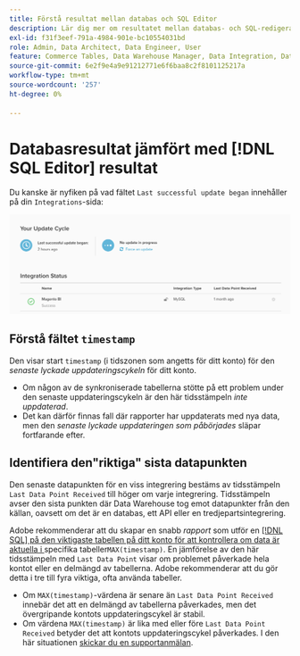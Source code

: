 ```yaml
---
title: Förstå resultat mellan databas och SQL Editor
description: Lär dig mer om resultatet mellan databas- och SQL-redigerare.
exl-id: f31f3eef-791a-4984-901e-bc10554031bd
role: Admin, Data Architect, Data Engineer, User
feature: Commerce Tables, Data Warehouse Manager, Data Integration, Data Import/Export
source-git-commit: 6e2f9e4a9e91212771e6f6baa8c2f8101125217a
workflow-type: tm+mt
source-wordcount: '257'
ht-degree: 0%

---
```


# Databasresultat jämfört med [!DNL SQL Editor] resultat

Du kanske är nyfiken på vad fältet `Last successful update began` innehåller på din `Integrations`-sida:

![Last_success_update.png](../../../assets/Last_successful_update.png)

## Förstå fältet `timestamp`

Den visar start `timestamp` (i tidszonen som angetts för ditt konto) för den _senaste lyckade uppdateringscykeln_ för ditt konto.

- Om någon av de synkroniserade tabellerna stötte på ett problem under den senaste uppdateringscykeln är den här tidsstämpeln *inte uppdaterad*.
- Det kan därför finnas fall där rapporter har uppdaterats med nya data, men den *senaste lyckade uppdateringen som påbörjades* släpar fortfarande efter.

## Identifiera den&quot;riktiga&quot; sista datapunkten

Den senaste datapunkten för en viss integrering bestäms av tidsstämpeln `Last Data Point Received` till höger om varje integrering. Tidsstämpeln avser den sista punkten där Data Warehouse tog emot datapunkter från den källan, oavsett om det är en databas, ett API eller en tredjepartsintegrering.

Adobe rekommenderar att du skapar en snabb *rapport* som utför en [[!DNL SQL]  på den viktigaste tabellen på ditt konto för att kontrollera om data är aktuella i ](../../dev-reports/sql-rpt-bldr.md)specifika tabeller`MAX(timestamp)`. En jämförelse av den här tidsstämpeln med `Last Data Point` visar om problemet påverkade hela kontot eller en delmängd av tabellerna. Adobe rekommenderar att du gör detta i tre till fyra viktiga, ofta använda tabeller.

- Om `MAX(timestamp)`-värdena är senare än `Last Data Point Received` innebär det att en delmängd av tabellerna påverkades, men det övergripande kontots uppdateringscykel är stabil.
- Om värdena `MAX(timestamp)` är lika med eller före `Last Data Point Received` betyder det att kontots uppdateringscykel påverkades. I den här situationen [skickar du en supportanmälan](https://experienceleague.adobe.com/docs/commerce-knowledge-base/kb/troubleshooting/miscellaneous/mbi-service-policies.html).
